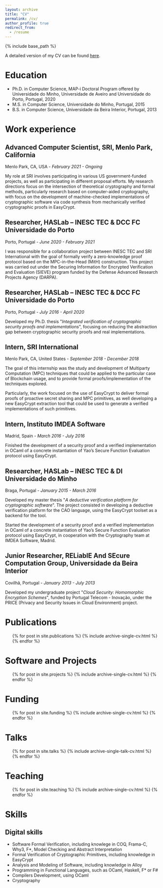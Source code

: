 ```yaml
---
layout: archive
title: "CV"
permalink: /cv/
author_profile: true
redirect_from:
  - /resume
---
```


{% include base_path %}

A detailed version of my CV can be found [here](https://vm2p.github.io/files/resume.pdf).

# Education

- Ph.D. in Computer Science, MAP-i Doctoral Program offered by Universidade do Minho, Universidade de Aveiro and Universidade do Porto, Portugal, 2020
- M.S. in Computer Science, Universidade do Minho, Portugal, 2015
- B.S. in Computer Science, Universidade da Beira Interior, Portugal, 2013

# Work experience

## Advanced Computer Scientist, SRI, Menlo Park, California

Menlo Park, CA, USA - *February 2021 - Ongoing*

My role at SRI involves participating in various US government-funded projects, as well as participating in different proposal efforts. My research directions focus on the intersection of theoretical cryptography and formal methods, particularly research based on computer-aided cryptography, with focus on the development of machine-checked implementations of cryptographic software via code synthesis from mechanically verified cryptographic proofs in EasyCrypt.

## Researcher, HASLab – INESC TEC & DCC FC Universidade do Porto

Porto, Portugal - *June 2020 - February 2021*

I was responsible for a collaboration project between INESC TEC and SRI International with the goal of formally verify a zero-knowledge proof protocol based on the MPC-in-the-Head (MitH) construction. This project was carried out under the Securing Information for Encrypted Verification and Evaluation (SIEVE) program funded by the Defense Advanced Research Projects Agency (DARPA).

## Researcher, HASLab – INESC TEC & DCC FC Universidade do Porto

Porto, Portugal - *July 2016 - April 2020*

Developed my Ph.D. thesis "*Integrated verification of cryptographic security proofs and implementations*", focusing on reducing the abstraction gap between cryptographic security proofs and real implementations.

## Intern, SRI International

Menlo Park, CA, United States - *September 2018 - December 2018*

The goal of this internship was the study and development of Multiparty Computation (MPC) techniques that could be applied to the particular case of Blockchain usage, and to provide formal proofs/implementation of the techniques explored.

Particularly, the work focused on the use of EasyCrypt to deliver formal proofs of proactive secret sharing and MPC primitives, as well developing a new EasyCrypt extraction tool that could be used to generate a verified implementations of such primitives.

## Intern, Instituto IMDEA Software

Madrid, Spain - *March 2016 - July 2016*

Finished the development of a security proof and a verified implementation in OCaml of a concrete instantiation of Yao’s Secure Function Evaluation protocol using EasyCrypt.

## Researcher, HASLab – INESC TEC & DI Universidade do Minho

Braga, Portugal - *January 2015 - March 2016*

Developed my master thesis "*A deductive verification platform for cryptographic software*". The project consisted in developing a deductive verification platform for the CAO language, using the EasyCrypt toolset as a backend for the tool.

Started the development of a security proof and a verified implementation in OCaml of a concrete instantiation of Yao’s Secure Function Evaluation protocol using EasyCrypt, in cooperation with the Cryptography team at IMDEA Software, Madrid.

## Junior Researcher, RELiablE And SEcure Computation Group, Universidade da Beira Interior

Covilhã, Portugal - *January 2013 - July 2013*

Developed my undergraduate project "*Cloud Security: Homomorphic Encryption Schemes*", funded by Portugal Telecom - Inovação, under the PRICE (Privacy and Security Issues in Cloud Environment) project.

# Publications

  <ul>{% for post in site.publications %}
    {% include archive-single-cv.html %}
  {% endfor %}</ul>

# Software and Projects

  <ul>{% for post in site.projects %}
    {% include archive-single-cv.html %}
  {% endfor %}</ul>

# Funding

  <ul>{% for post in site.funding %}
    {% include archive-single-cv.html %}
  {% endfor %}</ul>

# Talks

  <ul>{% for post in site.talks %}
    {% include archive-single-talk-cv.html %}
  {% endfor %}</ul>

# Teaching

  <ul>{% for post in site.teaching %}
    {% include archive-single-cv.html %}
  {% endfor %}</ul>

# Skills

## Digital skills

- Software Formal Verification, including knowlege in COQ, Frama-C, Why3, F*, Model Checking and Abstract Interpretation
- Formal Verification of Cryptographic Primitives, including knowledge in EasyCrypt
- Analysis and Modeling of Software, including knowledge in Alloy
- Programming in Functional Languages, such as OCaml, Haskell, F* or F#
- Compilers Development, using OCaml
- Cryptography